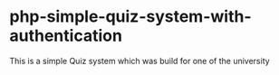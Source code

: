 # php-simple-quiz-system-with-authentication
This is a simple Quiz system which was build for one of the university
